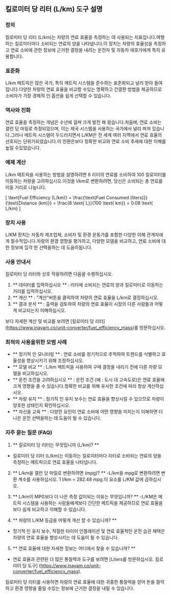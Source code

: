 ## 킬로미터 당 리터 (L/km) 도구 설명

### 정의
킬로미터 당 리터 (L/km)는 차량의 연료 효율을 측정하는 데 사용되는 지표입니다.여행하는 킬로미터마다 소비되는 연료의 양을 나타냅니다.이 장치는 차량의 효율성을 측정하고 연료 소비에 관한 정보에 근거한 결정을 내려는 운전자 및 자동차 애호가에게 특히 유용합니다.

### 표준화
L/km 메트릭은 많은 국가, 특히 메트릭 시스템을 준수하는 표준화되고 널리 받아 들여집니다.다양한 차량의 연료 효율을 비교할 수있는 명확하고 간결한 방법을 제공하므로 소비자가 가장 경제적 인 옵션을 쉽게 선택할 수 있습니다.

### 역사와 진화
연료 효율을 측정하는 개념은 수년에 걸쳐 크게 발전 해 왔습니다.처음에, 연료 소비는 갤런 당 마일로 측정되었으며, 이는 제국 시스템을 사용하는 국가에서 널리 퍼져 있습니다.그러나 메트릭 시스템이 두드러지면서 L/KM은 전 세계 여러 지역에서 연료 효율의 선호되는 단위가되었습니다.이 전환은보다 정확한 비교와 연료 소비 추세에 대한 이해를 높일 수있었습니다.

### 예제 계산
L/km 메트릭을 사용하는 방법을 설명하려면 8 리터의 연료를 소비하여 100 킬로미터를 이동하는 차량을 고려하십시오.이것을 l/km로 변환하려면, 당신은 소비되는 총 연료를 이동 거리로 나눕니다.

\[ \text{Fuel Efficiency (L/km)} = \frac{\text{Fuel Consumed (liters)}}{\text{Distance (km)}} = \frac{8 \text{ L}}{100 \text{ km}} = 0.08 \text{ L/km} \]

### 장치 사용
L/KM 장치는 자동차 제조업체, 소비자 및 환경 운동가를 포함한 다양한 이해 관계자에게 필수적입니다.차량의 환경 영향을 평가하고, 다양한 모델을 비교하고, 연료 소비에 대한 정보에 입각 한 선택을하는 데 도움이됩니다.

### 사용 안내서
킬로미터 당 리터와 상호 작용하려면 다음을 수행하십시오.

1. ** 데이터를 입력하십시오 ** : 리터에 소비되는 연료의 양과 킬로미터로 이동하는 거리를 입력하십시오.
2. ** 계산 ** : "계산"버튼을 클릭하여 차량의 연료 효율을 L/km로 결정하십시오.
3. ** 결과 분석 ** : 출력을 검토하여 차량의 연료 효율이 시장의 다른 사람들과 어떻게 비교되는지 이해하십시오.

보다 자세한 계산 및 비교를 보려면 [킬로미터 당 리터] (https://www.inayam.co/unit-converter/fuel_efficiency_mass)를 방문하십시오.

### 최적의 사용을위한 모범 사례
- ** 정기적 인 모니터링 ** : 연료 소비를 정기적으로 추적하여 트렌드를 식별하고 효율성을 향상시키기 위해 조정하십시오.
- ** 모델 비교 ** : L/km 메트릭을 사용하여 구매 결정을 내리기 전에 다른 차량 모델을 비교하십시오.
- ** 운전 조건을 고려하십시오 ** : 운전 조건 (예 : 도시 대 고속도로)은 연료 효율에 크게 영향을 줄 수 있습니다.정확한 비교를 위해 유사한 조건에 따라 항상 계산하십시오.
- ** 차량 유지 ** : 정기적 인 유지 보수는 연료 효율을 향상시킬 수 있으므로 차량이 양호한 상태인지 확인하십시오.
- ** 자신을 교육 ** : 다양한 요인이 연료 소비에 어떤 영향을 미치는지 이해하면 더 나은 운전 선택을하는 데 도움이 될 수 있습니다.

### 자주 묻는 질문 (FAQ)

1. ** 킬로미터 당 리터는 무엇입니까 (L/km)? **
- 킬로미터 당 리터 (L/km)는 이동하는 킬로미터마다 리터로 소비되는 연료의 양을 측정하는 메트릭으로 연료 효율을 나타냅니다.

2. ** L/km을 갤런 당 마일로 변환하려면 (mpg)? **
-L/km을 mpg로 변환하려면 변환 계수를 사용하십시오. 1 l/km = 282.48 mpg.이 요소를 L/KM 값에 곱하십시오.

3. ** L/km이 MPG보다 더 나은 측정 값이되는 이유는 무엇입니까? **
-L/KM은 메트릭 시스템을 사용하는 사람들에게보다 간단한 메트릭을 제공하므로 연료 효율을보다 쉽게 ​​비교하고 이해할 수 있습니다.

4. ** 차량의 L/KM 등급을 어떻게 개선 할 수 있습니까? **
- 정기적 인 유지 보수, 적절한 타이어 인플레이션 및 연료 효율적인 운전 습관 채택은 차량의 연료 효율을 향상시키는 데 도움이 될 수 있습니다.

5. ** 연료 효율에 대한 자세한 정보는 어디에서 찾을 수 있습니까? **
- 연료 효율과 관련된 더 많은 통찰력과 도구를 보려면 [Liters를 방문하십시오. 킬로미터 당 도구] (https://www.inayam.co/unit-converter/fuel_efficiency_mass).

킬로미터 당 리터를 사용하면 차량의 연료 효율에 대한 귀중한 통찰력을 얻어 돈을 절약하고 환경 영향을 줄일 수있는 정보에 근거한 결정을 내릴 수 있습니다.